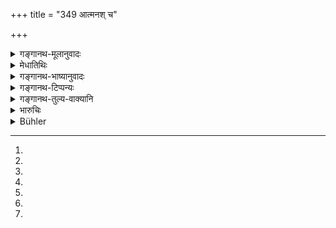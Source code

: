 +++
title = "349 आत्मनश् च"

+++

<details><summary>गङ्गानथ-मूलानुवादः</summary>

Twice-born persons shall carry arms: When religion is interfered with, when there is confusion among the twice-born castes caused by the exigencies of time,—(348) in his own defence, in cases of hindrance of sacrificial fees, in the case of outrages upon Brāhmaṇas and women,—if one strikes in the cause of right, he incurs no sin.—(319)
</details>

<details><summary>मेधातिथिः</summary>

"वैणवीं धारेय्द् यष्टिम्" (म्ध् ४.३६) इति विधानाद् अनुमितशस्त्रग्रहणाः[^१६४] श्रोत्रियाः । स्वबलाविष्टं भवति च साहसिके बलातिशयधायी[^१६५] शस्त्रम् । अतः साहसिकत्वाशङ्कया[^१६६] शस्त्रग्रहणम् अप्राप्तं विधीयते- **शस्त्रं द्विजातिभिर् ग्राह्यम्** इति । एतावता वाक्यं विच्छिद्यते । अवशिष्टं तु **घ्नन् धर्मेण** इत्य् अनेनाभिसंबध्यत इत्य् अतो द्वे एते वाक्ये ।


[^१६६]:
M G: sāhasikatvācchaktāya


[^१६५]:
M G: balātiśayadhāyīva; DK: balātiśayadhāyī ca


[^१६४]:
M G DK (1: 1623): anuditaśastragrahaṇāḥ

- <u>ये त्व्</u> एतेष्व् एव निमित्तेषु ग्रहणम् इच्छन्ति नान्यदेति, तेषाम् अतर्कितोपनताततायीमुखपतितस्य[^१६७] अशस्त्रस्य का गतिः । न हि ते शस्त्रग्रहणं तस्य प्रतिपालयन्ति ।


[^१६७]:
M G: atarkitapopana-

- <u>अथैवं</u> व्याख्यायते **धर्मो यत्रोपरुध्यते** **विप्लवे कालकारिते** राजनि व्यतिक्रान्ते संस्थायां प्रवृत्तायां शस्त्रं ग्राह्यम् । अन्यदा तु सौराज्ये राजैव रक्षतीति ।

- <u>न हि</u> प्रसार्य हस्तौ राजा प्रतिपुरुषम् आसितुं शक्नोति । भवन्ति केचिद् दुरात्मानो ये राजपुरुषान् अपि शूरतमाभियुक्तान् बाधन्ते, शस्त्रवतस् तु बिभ्यतीति सार्वकालिकं शस्त्रधारणं युक्तम् ।

- <u>किं पुनर्</u> ग्रहणमात्रं[^१६८] बिभीषिकाजननमात्रम् ।


[^१६८]:
DK: grahaṇam atra

<u>नेत्य्</u> आह- **घ्नन् धर्मेण न दुष्यतीति** । हिंसापर्यन्तो ऽयम् उपदेशः । यत् त्व् आपस्तम्बेनोक्तम्- "न ब्राह्मणः परीक्षार्थम् अपि शस्त्रम् आददीत" इति, असति यथाभिहिते[^१६९] निमित्त आकर्षणस्य प्रतिषेधो न ग्रहणस्य । विकोशा हि परीक्ष्यन्ते ।  
**धर्मस्योपरोधो** यदा यज्ञादीनां विनाशः कैश्चित् क्रियते । **वर्णानां विप्लवो** ऽव्यवस्थानं वर्णसंकरादि । **कालकारिते**[^१७०] राजमरणादौ । तत्र स्वधनकुटुम्बरक्षार्थं शस्त्रं ग्राह्यम् ।



[^१७०]:
M G: śavakālakārite; DK: kāryakālakārite

- <u>अन्ये</u> तु परार्थम् अप्य् अस्मिन्न् अवसरे । तथा च गौतमः- "दुर्बलहिंसायां च विमोचने शक्तश् चेत्" (ग्ध् २१.१९) इति ।

उक्तं यज्ञविनाशशङ्कानिवृत्त्यर्थं[^१७१] शस्त्रग्रहणम् । निमित्तान्तरम् आह- **आत्मनश् च परित्राणे** । परिः सर्वतोभावे । शरीरभार्याधनपुत्ररक्षार्थं **घ्नन् धर्मेण न दुष्यति** ।

**दक्षिणानां च सङ्गरो** ऽविरोधः । यदि यज्ञार्थं कल्पिता दक्षिणाः कैश्चिद् अपह्रियेरंस् तदा तन्निमित्तं योद्धव्यम् ।


<u>अन्ये</u> त्व् एवम् अभिसंबध्नन्ति । **दक्षिणानां** हेतोः **संगरे** यद्य् उपरोधः प्रवृत्तो[^१७२] धर्मे ऽप्रवृत्ते दक्षिणासंगर इति ।   
**स्त्रीविप्राणाम् अभ्यवपत्तिः** परिभवः[^१७३] । यत्र स्त्रियः साध्व्यो हठात् केनचिद् उपगम्यन्ते हन्यन्ते वा । एवं ब्राह्मणाः केनचिद् धन्यन्ते । तत्र घ्नन् खड्गादिना न दुष्यति । हिंसाप्रतिषेधातिक्रमो न कृतो भवतीत्य् अर्थः । असति प्रतिषेधे कामचारप्राप्तौ विध्यन्तरपर्यालोचनया गौतमवचनम् अनुध्यायमानेन "दुर्बलहिंसायां विमोचने शक्तश् चेत्" (ग्ध् २१.१९) इत्य् अवश्यं हनने प्रवर्तितव्यम् । अथ प्रतिहारशङ्का भवति तदा "सर्वत एवात्मानं गोपायेत्" (ग्ध् ९.३४) इत्य् उपेक्षा ॥ ८.३४८–४९ ॥



[^१७३]:
M G DK: viśeṣāṇām abhyavapattiparibhavaḥ

_आत्मपरित्राणार्थम् अविचारेण योद्धव्यम् । तद् अनुदर्शयति ।_
</details>

<details><summary>गङ्गानथ-भाष्यानुवादः</summary>

**(verses 8.348-349)**

From what has been said above ([in 4.36]) regarding the carrying of ‘a bamboo-stick’ the carrying of weapon being permitted to a Vedic-scholar, it is just possible that when possessed of much physical strength, if he were to take up arms, he would be regarded as a desperado; hence for fear of his becoming a criminal, it would seem that the carrying of weapons is forbidden to him; it is in view of this idea that the present text sanctions the taking up or arms under certain circumstances—‘*Twice-born persons shall carry arms*.’

This sentence ends here (as a general permission); the rest (of the two verses) is to be taken along with —‘*if one strikes in the cause of right*, etc., etc.’ Thus there are two distinct sentences here.

Some people hold that arms are to be taken up only under the circumstances described hero (and hence they take the whole of the two verses as a single sentence). But according to this view, what would he the condition of the man who would be unexpectedly attacked by a desperado? Certainly desperados would not wait for him to take up arms.

Another interpretation possible is that—“when religion is interfered with, when there is confusion caused by exigencies of time, *i.e*., when things have become unsettled on the death of a king—one may take up arms; but at other tiroes the necessary protection would be afforded by the king himself.”

But in reality the king cannot spread out his hands and reach every individual person in the kingdom. There are some desperados who attack even the boldest, and the most trusted officers of the king; but they fear persons carrying arms.

For these reasons it is right that one should carry arms at all times.

The question arising—are arms to be carried only for the purpose of striking fear in the minds of people?—the answer is ‘no,’—‘*if one strikes in the cause of right, he does not incur sin*’;—*i.e*., what is permitted extends up to *striking*.

What Āpastamba (1.10.6) has declared—‘The Brāhmaṇa shall not take up a weapon even for the purpose of testing it’—prohibits the *raising* of weapons, when none of the mentioned occasions is present, and not the
*carrying* of them; because weapons are unsheathed, when they are
tested.

‘*When religion is interfered with*,’— when the performance of sacrifices and other religious rites is obstructed by some men.

‘*When there is confusion among the castes*’—absence of all restraint, admixture of castes, and so forth.

‘*Caused by the exigencies of time*,’—such as the death of the king, and such other calamities. On all these occasions one shall carry arms fur the protection of his properly and family.

Others hold that on the occasions stated, arms may be carried for the sake of other people also;—says Gautama (21.19)—‘Also when some one is striking a weaker man, if he is able to rescue him.’

Interference with religious rites, and confusion of castes having been already mentioned as occasions for taking up arms, the author proceeds to mention other occasions also—‘*In his own defence*’—*i.e*., for defending his own body, wife, children and property ,—*against all kinds of danger*—this is what is signified by the preposition ‘*pari*’ in the term ‘*paritrāṇe*’;—‘if one *strikes, he incurs no sin*.’

‘*In cases of hindrance of sacrificial fees*’—when other people are taking away the sacrificial fee set up in connection with a performance,—then one must fight, on that account.

Others construe the phrase to mean ‘when there is a strife for sacrificial fees’;—*i.e*., if some trouble arises over them.

‘*In the case of outrage upon*’—insult, ill-treatment of,—‘*women and Brāhmaṇas*,’—where modest women are being forcibly outraged, or killed; or where a Brāhmaṇa is being killed by some people,—‘*if one strikes*’ with the sword or some such weapon, ‘*he incurs no sin*.’ That is, this involves no transgression of the prohibition of causing injury to others.

If there was no prohibition, one might do as he liked; but when we look at other injunctions and ponder over the declaration of Gautama—‘One should take up arms when a weaker person is being struck, if he is able to rescue him,’—we understand that one must strike, under the circumstances. But if one fears that he may be struck hack, then he might ignore (what is happening to others), in accordance with the maxim that ‘one should guard himself against all dangers.’—(348-349).
</details>

<details><summary>गङ्गानथ-टिप्पन्यः</summary>

**(verses 8.348-349)**

These verses are quoted half and half in *Aparārka* (p. 1043).

They are quoted in *Madanapārijāta* (p. 784), which adds the following notes :—‘*Kālakārite viplave*’, ‘if there is interference with the sacred duties due either to the tendencies of the king or to the tendency of the times,’—‘*tat paritrāṇe saṅgare*’, ‘if fighting ensues for the safety of those’;—‘*abhyupapatti*’ is ‘preservation’;—‘*dharmeṇa*’, ‘not by dishonest weapons or by dishonest methods.’

The first half of verse 348 is quoted in *Mitākṣarā* (2.286) in support of the view that, in certain cases—when, for instance, one finds the paramour with his wife, and there would be delay if he were to lodge a regular complaint before the king,—the man would be justified in taking up a weapon and killing the paramour. *Bālambhaṭṭī* explains the entire verse:—‘(1) When arrogant persons prevent Brāhmaṇas from performing their sacred duties; (2) when, on the waning of royal authority due to foreign invasion, one has to take care of himself, (3) when one has to enter a fray for the preserving of cows &c., (4) or for the safety of women and Brāhmaṇas;—if one fights in a lawful manner, he incurs no sin.’
</details>

<details><summary>गङ्गानथ-तुल्य-वाक्यानि</summary>

**(verses 8.348-349)  
**

*Baudhāyana* (2.4-15).—‘They quote the following—“Out of regard for the
sacred law, the Brāhmaṇa and the Vaiśya may take up arms for the protection of cows and Brāhmaṇas, or when a confusion of castes threatens to take place.”’

*Vaśiṣṭha* (3.24).—‘The Brāhmaṇa and the Vaiśya may take up arms in
self-defence and in order to prevent the confusion of castes.’

*Gautama* (7.25).—‘If his life is threatened, even a Brāhmaṇa may use
arms.’
</details>

<details><summary>भारुचिः</summary>

अर्थकारितत्वाच् छस्त्रग्रहणस्य नायं विधिः । किं तर्ह्य् अर्थप्राप्तानुवादो ऽयं दण्डप्रतिषेधार्थः । क्षत्रियस्य प्रजासंरक्षणोपदेशसामर्थ्यात् प्राप्तं शस्त्रग्रहणम् । तदितरद्विजातिविषयो ऽयम् उपदेषः प्रतीयते । शस्त्रं द्विजातिभिर् ग्राह्यम् इति तद्ग्रहस्याधुना निमित्तं दर्शयति । धर्मो यत्र देशे काले वोपरुध्यते वर्णाश्रमिणाम् । इदं च सूत्रस्थानम् । अन्यद् अस्य भाष्यं भवति । द्विजातीनां च वर्णानां विप्लवे वर्णसङ्करादौ व्यवस्थाभङ्गे, कालकारिते राजव्यसनेन केनचित् कदाचिच् च धर्मोपरोधाद् अत्र शस्त्रग्रहणम् अदोषम् । यतोप् ऽस्य न तत्र साहसिकदण्डो युज्यते । किं चात्मनश् च परित्राणे परितः सर्वतस् त्राणे सकुटुम्बद्रविणस्यात्मनः दक्षिणानां चापहारपरित्राण इति वर्तते । दक्षीणाग्रहणं सर्वयाज्ञीयद्रव्योपलक्षणार्थम् । सङ्गरे युद्धे न तु छले । स्त्रीविप्राभ्यवपत्तौ च गृहीतशस्त्रः धर्मोपरोधहेतुम् उपात्तशस्त्रः घ्नन् धर्मेण न कूटयुद्धेन न दुष्यति परत्रेह च शास्त्रोपदेशसामर्थ्यात् । तल्लक्षणत्वाच् च धर्माधर्मयोर् अनतिशङ्क्यम् एतत् । स्त्रीग्रहणं च सर्वानुग्रह्याणां बालवृद्धातुराणां प्रदर्शनार्थं कार्यसामान्याद् वि[धेः], विप्रग्रहणं च सर्वश्रेयसाम् आचार्यादीनाम् इति ॥ ८.८.३४७–४८ ॥

_धर्मोपरोधे गृहीतशस्त्र आततायिनं घ्नन् धर्माण न दुष्यतीति यद् उक्तम् अस्यार्थवादः ।_
</details>

<details><summary>Bühler</summary>

349	In their own defence, in a strife for the fees of officiating priests, and in order to protect women and Brahmanas; he who (under such circumstances) kills in the cause of right, commits no sin.
</details>
